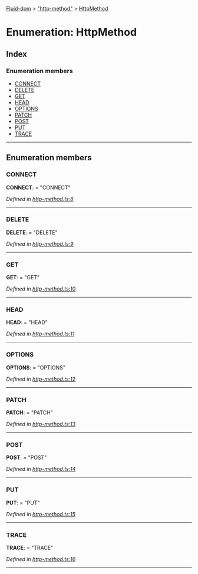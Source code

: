 [Fluid-dom](../README.md) > ["http-method"](../modules/_http_method_.md) > [HttpMethod](../enums/_http_method_.httpmethod.md)

# Enumeration: HttpMethod

## Index

### Enumeration members

* [CONNECT](_http_method_.httpmethod.md#connect)
* [DELETE](_http_method_.httpmethod.md#delete)
* [GET](_http_method_.httpmethod.md#get)
* [HEAD](_http_method_.httpmethod.md#head)
* [OPTIONS](_http_method_.httpmethod.md#options)
* [PATCH](_http_method_.httpmethod.md#patch)
* [POST](_http_method_.httpmethod.md#post)
* [PUT](_http_method_.httpmethod.md#put)
* [TRACE](_http_method_.httpmethod.md#trace)

---

## Enumeration members

<a id="connect"></a>

###  CONNECT

**CONNECT**:  = "CONNECT"

*Defined in [http-method.ts:8](https://github.com/WazzaMo/fluid-dom/blob/cb271c8/src/http-method.ts#L8)*

___
<a id="delete"></a>

###  DELETE

**DELETE**:  = "DELETE"

*Defined in [http-method.ts:9](https://github.com/WazzaMo/fluid-dom/blob/cb271c8/src/http-method.ts#L9)*

___
<a id="get"></a>

###  GET

**GET**:  = "GET"

*Defined in [http-method.ts:10](https://github.com/WazzaMo/fluid-dom/blob/cb271c8/src/http-method.ts#L10)*

___
<a id="head"></a>

###  HEAD

**HEAD**:  = "HEAD"

*Defined in [http-method.ts:11](https://github.com/WazzaMo/fluid-dom/blob/cb271c8/src/http-method.ts#L11)*

___
<a id="options"></a>

###  OPTIONS

**OPTIONS**:  = "OPTIONS"

*Defined in [http-method.ts:12](https://github.com/WazzaMo/fluid-dom/blob/cb271c8/src/http-method.ts#L12)*

___
<a id="patch"></a>

###  PATCH

**PATCH**:  = "PATCH"

*Defined in [http-method.ts:13](https://github.com/WazzaMo/fluid-dom/blob/cb271c8/src/http-method.ts#L13)*

___
<a id="post"></a>

###  POST

**POST**:  = "POST"

*Defined in [http-method.ts:14](https://github.com/WazzaMo/fluid-dom/blob/cb271c8/src/http-method.ts#L14)*

___
<a id="put"></a>

###  PUT

**PUT**:  = "PUT"

*Defined in [http-method.ts:15](https://github.com/WazzaMo/fluid-dom/blob/cb271c8/src/http-method.ts#L15)*

___
<a id="trace"></a>

###  TRACE

**TRACE**:  = "TRACE"

*Defined in [http-method.ts:16](https://github.com/WazzaMo/fluid-dom/blob/cb271c8/src/http-method.ts#L16)*

___

